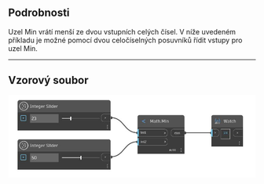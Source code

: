 ## Podrobnosti
Uzel Min vrátí menší ze dvou vstupních celých čísel. V níže uvedeném příkladu je možné pomocí dvou celočíselných posuvníků řídit vstupy pro uzel Min.
___
## Vzorový soubor

![Min (int1, int2)](./DSCore.Math.Min(int1,%20int2)_img.jpg)


